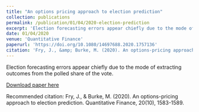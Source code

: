 ```yaml
---
title: "An options pricing approach to election prediction"
collection: publications
permalink: /publication/01/04/2020-election-prediction
excerpt: 'Election forecasting errors appear chiefly due to the mode of extracting outcomes from the polled share of the vote.'
date: 01/04/2020
venue: 'Quantitative Finance'
paperurl: 'https://doi.org/10.1080/14697688.2020.1757136'
citation: 'Fry, J., &amp; Burke, M. (2020). An options-pricing approach to election prediction. Quantitative Finance, 20(10), 1583-1589.'
---
```

Election forecasting errors appear chiefly due to the mode of extracting outcomes from the polled share of the vote.

[Download paper here](https://doi.org/10.1080/14697688.2020.1757136)

Recommended citation: Fry, J., & Burke, M. (2020). An options-pricing approach to election prediction. Quantitative Finance, 20(10), 1583-1589.